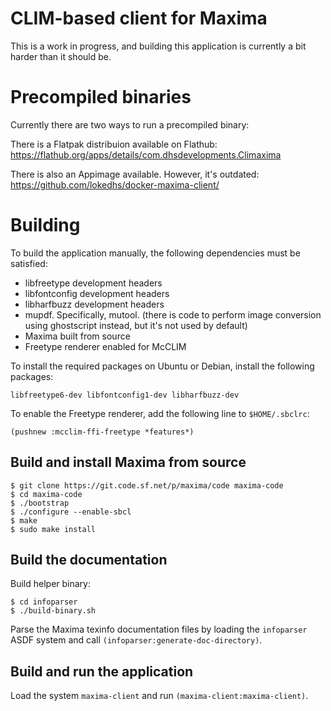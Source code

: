 CLIM-based client for Maxima
============================

This is a work in progress, and building this application is currently
a bit harder than it should be.

Precompiled binaries
====================

Currently there are two ways to run a precompiled binary:

There is a Flatpak distribuion available on Flathub:
https://flathub.org/apps/details/com.dhsdevelopments.Climaxima

There is also an Appimage available. However, it's outdated:
https://github.com/lokedhs/docker-maxima-client/

Building
========

To build the application manually, the following dependencies must be
satisfied:

  - libfreetype development headers
  - libfontconfig development headers
  - libharfbuzz development headers
  - mupdf. Specifically, mutool. (there is code to perform image
    conversion using ghostscript instead, but it's not used by
    default)
  - Maxima built from source
  - Freetype renderer enabled for McCLIM

To install the required packages on Ubuntu or Debian, install the
following packages:

```
libfreetype6-dev libfontconfig1-dev libharfbuzz-dev
```

To enable the Freetype renderer, add the following line to
`$HOME/.sbclrc`:

```
(pushnew :mcclim-ffi-freetype *features*)
```

Build and install Maxima from source
------------------------------------

```
$ git clone https://git.code.sf.net/p/maxima/code maxima-code
$ cd maxima-code
$ ./bootstrap
$ ./configure --enable-sbcl
$ make
$ sudo make install
```

Build the documentation
-----------------------

Build helper binary:

```
$ cd infoparser
$ ./build-binary.sh

```

Parse the Maxima texinfo documentation files by loading the
`infoparser` ASDF system and call
`(infoparser:generate-doc-directory)`.


Build and run the application
-----------------------------

Load the system `maxima-client` and run
`(maxima-client:maxima-client)`.
